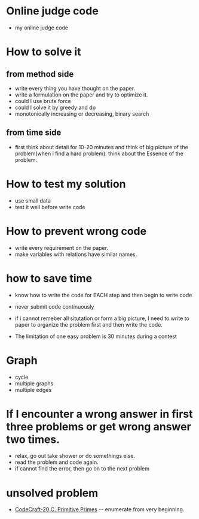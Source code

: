 # Online judge code
- my online judge code

# How to solve it

## from method side
- write every thing you have thought on the paper.
- write a formulation on the paper and try to optimize it.
- could I use brute force
- could I solve it by greedy and dp
- monotonically increasing or decreasing, binary search


## from time side
- first think about detail for 10-20 minutes and think of big picture of the problem(when i find a hard problem). think about the Essence of the problem.


# How to test my solution

- use small data
- test it well before write code

# How to prevent wrong code

- write every requirement on the paper.
- make variables with relations have similar names.

# how to save time

- know how to write the code for EACH step and then begin to write code
- never submit code continuously

- if i cannot remeber all situtation or form a big picture, I need to write to paper to organize the problem first and then write the code.

- The limitation of one easy problem is 30 minutes during a contest

# Graph

- cycle
- multiple graphs
- multiple edges

# If I encounter a wrong answer in first three problems or get wrong answer two times.
- relax, go out take shower or do somethings else.
- read the problem and code again.
- if cannot find the error, then go on to the next problem


# unsolved problem
- [CodeCraft-20 C. Primitive Primes](https://codeforces.com/contest/1316/problem/C)
 -- enumerate from very beginning. 


